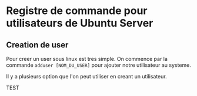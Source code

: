 # Registre de commande pour utilisateurs de Ubuntu Server

## Creation de user

Pour creer un user sous linux est tres simple. On commence par la commande  `adduser [NOM_DU_USER]` pour ajouter notre utilisateur au systeme.

Il y a plusieurs option que l'on peut utiliser en creant un utilisateur.

TEST